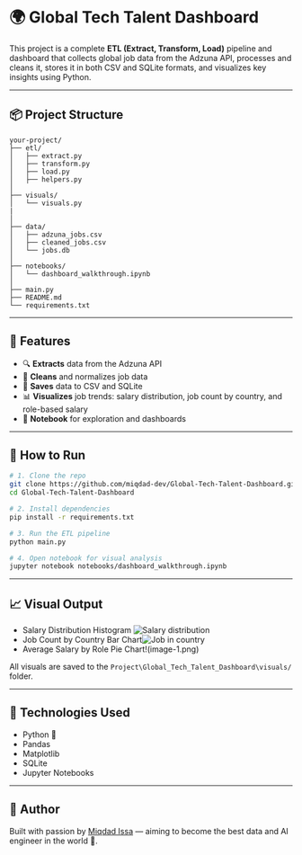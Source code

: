 # 🌍 Global Tech Talent Dashboard

This project is a complete **ETL (Extract, Transform, Load)** pipeline and dashboard that collects global job data from the Adzuna API, processes and cleans it, stores it in both CSV and SQLite formats, and visualizes key insights using Python.

---

## 📦 Project Structure

```
your-project/
├── etl/
│   ├── extract.py
│   ├── transform.py
│   ├── load.py
│   ├── helpers.py
│
├── visuals/
│   └── visuals.py
|   
│
├── data/
│   ├── adzuna_jobs.csv
│   ├── cleaned_jobs.csv
│   └── jobs.db
│
├── notebooks/
│   └── dashboard_walkthrough.ipynb
│
├── main.py
├── README.md
└── requirements.txt
```

---

## 🚀 Features

- 🔍 **Extracts** data from the Adzuna API
- 🧹 **Cleans** and normalizes job data
- 💾 **Saves** data to CSV and SQLite
- 📊 **Visualizes** job trends: salary distribution, job count by country, and role-based salary
- 🧪 **Notebook** for exploration and dashboards

---

## 📂 How to Run

```bash
# 1. Clone the repo
git clone https://github.com/miqdad-dev/Global-Tech-Talent-Dashboard.git
cd Global-Tech-Talent-Dashboard

# 2. Install dependencies
pip install -r requirements.txt

# 3. Run the ETL pipeline
python main.py

# 4. Open notebook for visual analysis
jupyter notebook notebooks/dashboard_walkthrough.ipynb
```

---

## 📈 Visual Output

- Salary Distribution Histogram ![Salary distribution](image-3.png)
- Job Count by Country Bar Chart![Job in country](image-2.png)
- Average Salary by Role Pie Chart!(image-1.png)


All visuals are saved to the `Project\Global_Tech_Talent_Dashboard\visuals/` folder.

---

## 📌 Technologies Used

- Python 🐍
- Pandas
- Matplotlib
- SQLite
- Jupyter Notebooks

---

## 🙌 Author

Built with passion by [Miqdad Issa](https://github.com/miqdad-dev) — aiming to become the best data and AI engineer in the world 🚀.